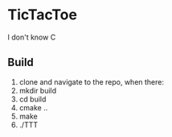 # TicTacToe
I don't know C 

## Build 
1. clone and navigate to the repo, when there: 
1. mkdir build
1. cd build
1. cmake .. 
1. make
1. ./TTT 
